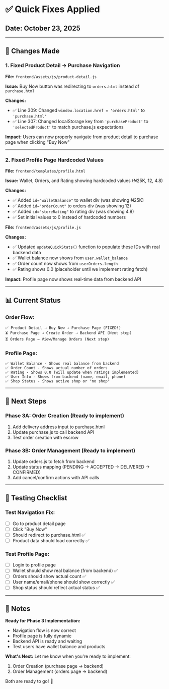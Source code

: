 # ✅ Quick Fixes Applied

## Date: October 23, 2025

---

## 🔧 Changes Made

### 1. **Fixed Product Detail → Purchase Navigation**

**File:** `frontend/assets/js/product-detail.js`

**Issue:** Buy Now button was redirecting to `orders.html` instead of `purchase.html`

**Changes:**

- ✅ Line 309: Changed `window.location.href = 'orders.html'` to `'purchase.html'`
- ✅ Line 307: Changed localStorage key from `'purchaseProduct'` to `'selectedProduct'` to match purchase.js expectations

**Impact:** Users can now properly navigate from product detail to purchase page when clicking "Buy Now"

---

### 2. **Fixed Profile Page Hardcoded Values**

**File:** `frontend/templates/profile.html`

**Issue:** Wallet, Orders, and Rating showing hardcoded values (₦25K, 12, 4.8)

**Changes:**

- ✅ Added `id="walletBalance"` to wallet div (was showing ₦25K)
- ✅ Added `id="orderCount"` to orders div (was showing 12)
- ✅ Added `id="storeRating"` to rating div (was showing 4.8)
- ✅ Set initial values to 0 instead of hardcoded numbers

**File:** `frontend/assets/js/profile.js`

**Changes:**

- ✅ Updated `updateQuickStats()` function to populate these IDs with real backend data
- ✅ Wallet balance now shows from `user.wallet_balance`
- ✅ Order count now shows from `userOrders.length`
- ✅ Rating shows 0.0 (placeholder until we implement rating fetch)

**Impact:** Profile page now shows real-time data from backend API

---

## 📊 Current Status

### **Order Flow:**

```
✅ Product Detail → Buy Now → Purchase Page (FIXED!)
⏳ Purchase Page → Create Order → Backend API (Next step)
⏳ Orders Page → View/Manage Orders (Next step)
```

### **Profile Page:**

```
✅ Wallet Balance - Shows real balance from backend
✅ Order Count - Shows actual number of orders
✅ Rating - Shows 0.0 (will update when ratings implemented)
✅ User Info - Shows from backend (name, email, phone)
✅ Shop Status - Shows active shop or "no shop"
```

---

## 🎯 Next Steps

### **Phase 3A: Order Creation** (Ready to implement)

1. Add delivery address input to purchase.html
2. Update purchase.js to call backend API
3. Test order creation with escrow

### **Phase 3B: Order Management** (Ready to implement)

1. Update orders.js to fetch from backend
2. Update status mapping (PENDING → ACCEPTED → DELIVERED → CONFIRMED)
3. Add cancel/confirm actions with API calls

---

## 🧪 Testing Checklist

### Test Navigation Fix:

- [ ] Go to product detail page
- [ ] Click "Buy Now"
- [ ] Should redirect to purchase.html ✅
- [ ] Product data should load correctly ✅

### Test Profile Page:

- [ ] Login to profile page
- [ ] Wallet should show real balance (from backend) ✅
- [ ] Orders should show actual count ✅
- [ ] User name/email/phone should show correctly ✅
- [ ] Shop status should reflect actual status ✅

---

## 📝 Notes

**Ready for Phase 3 Implementation:**

- Navigation flow is now correct
- Profile page is fully dynamic
- Backend API is ready and waiting
- Test users have wallet balance and products

**What's Next:**
Let me know when you're ready to implement:

1. Order Creation (purchase page → backend)
2. Order Management (orders page → backend)

Both are ready to go! 🚀
